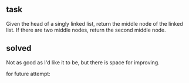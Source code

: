 ## task

Given the head of a singly linked list, return the middle node of the linked list.
If there are two middle nodes, return the second middle node.


## solved

Not as good as I'd like it to be, but there is space for improving.

for future attempt:

